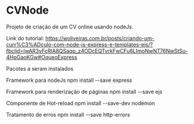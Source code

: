 # CVNode

Projeto de criação de um CV online usando nodeJs.

Link do tutorial: https://woliveiras.com.br/posts/criando-um-curr%C3%ADculo-com-node-js-express-e-templates-ejs/?fbclid=IwAR3vFcRlA8QSaqp_z4ODcEQTvrkFwCFu6LImoNwNT76NwStSu-4HpGaoKGw#OqueoExpress

Pacotes a seram instalados

Framework para nodeJs
npm install --save express

Framework para renderização de páginas
npm install --save ejs

Componente de Hot-reload
npm install --save-dev nodemon

Tratamento de erros
npm install --save http-errors